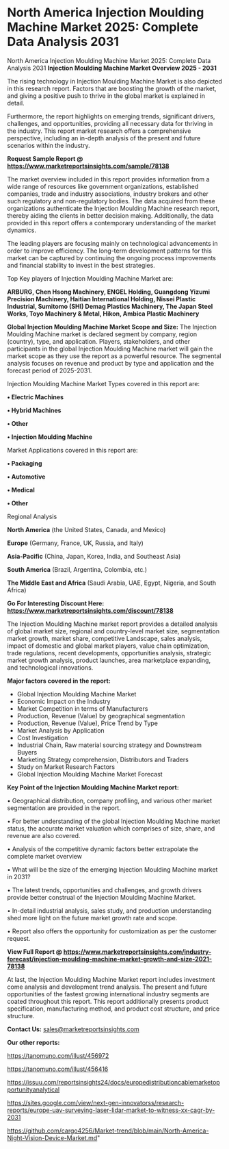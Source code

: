 # North America Injection Moulding Machine Market 2025: Complete Data Analysis 2031
North America Injection Moulding Machine Market 2025: Complete Data Analysis 2031
<Strong> Injection Moulding Machine Market Overview 2025 - 2031</strong>

The rising technology in Injection Moulding Machine Market is also depicted in this research report. Factors that are boosting the growth of the market, and giving a positive push to thrive in the global market is explained in detail.

Furthermore, the report highlights on emerging trends, significant drivers, challenges, and opportunities, providing all necessary data for thriving in the industry. This report market research offers a comprehensive perspective, including an in-depth analysis of the present and future scenarios within the industry.

<strong>Request Sample Report @ <a href=https://www.marketreportsinsights.com/sample/78138>https://www.marketreportsinsights.com/sample/78138</a></strong>

The market overview included in this report provides information from a wide range of resources like government organizations, established companies, trade and industry associations, industry brokers and other such regulatory and non-regulatory bodies. The data acquired from these organizations authenticate the Injection Moulding Machine research report, thereby aiding the clients in better decision making. Additionally, the data provided in this report offers a contemporary understanding of the market dynamics.

The leading players are focusing mainly on technological advancements in order to improve efficiency. The long-term development patterns for this market can be captured by continuing the ongoing process improvements and financial stability to invest in the best strategies.

Top Key players of Injection Moulding Machine Market are:

<strong>ARBURG, Chen Hsong Machinery, ENGEL Holding, Guangdong Yizumi Precision Machinery, Haitian International Holding, Nissei Plastic Industrial, Sumitomo (SHI) Demag Plastics Machinery, The Japan Steel Works, Toyo Machinery & Metal, Hikon, Ambica Plastic Machinery</strong>

<strong><b>Global Injection Moulding Machine Market Scope and Size:</b></strong>
The Injection Moulding Machine market is declared segment by company, region (country), type, and application. Players, stakeholders, and other participants in the global Injection Moulding Machine market will gain the market scope as they use the report as a powerful resource. The segmental analysis focuses on revenue and product by type and application and the forecast period of 2025-2031.

Injection Moulding Machine Market Types covered in this report are:

<strong>• Electric Machines

• Hybrid Machines

• Other

• Injection Moulding Machine</strong>

Market Applications covered in this report are:

<strong>• Packaging

• Automotive

• Medical

• Other</strong> 

Regional Analysis

<strong>North America</strong> (the United States, Canada, and Mexico)

<strong>Europe</strong> (Germany, France, UK, Russia, and Italy)

<strong>Asia-Pacific</strong> (China, Japan, Korea, India, and Southeast Asia)

<strong>South America</strong> (Brazil, Argentina, Colombia, etc.)

<strong>The Middle East and Africa</strong> (Saudi Arabia, UAE, Egypt, Nigeria, and South Africa)

<strong>Go For Interesting Discount Here: <a href=https://www.marketreportsinsights.com/discount/78138>https://www.marketreportsinsights.com/discount/78138</a></strong>

The Injection Moulding Machine market report provides a detailed analysis of global market size, regional and country-level market size, segmentation market growth, market share, competitive Landscape, sales analysis, impact of domestic and global market players, value chain optimization, trade regulations, recent developments, opportunities analysis, strategic market growth analysis, product launches, area marketplace expanding, and technological innovations.

<strong><b>Major factors covered in the report:</b></strong>
<ul>
  <li>Global Injection Moulding Machine Market </li>
  <li>Economic Impact on the Industry</li>
  <li>Market Competition in terms of Manufacturers</li>
  <li>Production, Revenue (Value) by geographical segmentation</li>
  <li>Production, Revenue (Value), Price Trend by Type</li>
  <li>Market Analysis by Application</li>
  <li>Cost Investigation</li>
  <li>Industrial Chain, Raw material sourcing strategy and Downstream Buyers</li>
  <li>Marketing Strategy comprehension, Distributors and Traders</li>
  <li>Study on Market Research Factors</li>
  <li>Global Injection Moulding Machine Market Forecast</li>
</ul>

<strong><b>Key Point of the Injection Moulding Machine Market report:</b></strong>

• Geographical distribution, company profiling, and various other market segmentation are provided in the report.

• For better understanding of the global Injection Moulding Machine market status, the accurate market valuation which comprises of size, share, and revenue are also covered.

• Analysis of the competitive dynamic factors better extrapolate the complete market overview

• What will be the size of the emerging Injection Moulding Machine market in 2031?

• The latest trends, opportunities and challenges, and growth drivers provide better construal of the Injection Moulding Machine Market.

• In-detail industrial analysis, sales study, and production understanding shed more light on the future market growth rate and scope.

• Report also offers the opportunity for customization as per the customer request.

<strong><b>View Full Report @ <a href=https://www.marketreportsinsights.com/industry-forecast/injection-moulding-machine-market-growth-and-size-2021-78138>https://www.marketreportsinsights.com/industry-forecast/injection-moulding-machine-market-growth-and-size-2021-78138</a></b></strong>


At last, the Injection Moulding Machine Market report includes investment come analysis and development trend analysis. The present and future opportunities of the fastest growing international industry segments are coated throughout this report. This report additionally presents product specification, manufacturing method, and product cost structure, and price structure.

<strong>Contact Us:</strong>
sales@marketreportsinsights.com

<strong>Our other reports:</strong>

<a href=https://tanomuno.com/illust/456972>https://tanomuno.com/illust/456972</a>

<a href=https://tanomuno.com/illust/456416>https://tanomuno.com/illust/456416</a>

<a href=https://issuu.com/reportsinsights24/docs/europedistributioncablemarketopportunityanalytical>https://issuu.com/reportsinsights24/docs/europedistributioncablemarketopportunityanalytical</a>

<a href=https://sites.google.com/view/next-gen-innovatorss/research-reports/europe-uav-surveying-laser-lidar-market-to-witness-xx-cagr-by-2031>https://sites.google.com/view/next-gen-innovatorss/research-reports/europe-uav-surveying-laser-lidar-market-to-witness-xx-cagr-by-2031</a>

<a href=https://github.com/cargo4256/Market-trend/blob/main/North-America-Night-Vision-Device-Market.md>https://github.com/cargo4256/Market-trend/blob/main/North-America-Night-Vision-Device-Market.md</a>"
